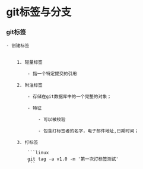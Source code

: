# git标签与分支 #

### git标签 ###

	- 创建标签
	

		1. 轻量标签

			- 指一个特定提交的引用
			
		2. 附注标签

			- 存储在git数据库中的一个完整的对象；

			- 特征

				- 可以被校验

				- 包含打标签者的名字，电子邮件地址,日期时间；

		3. 打标签

			```linux
			git tag -a v1.0 -m '第一次打标签测试'
			```


